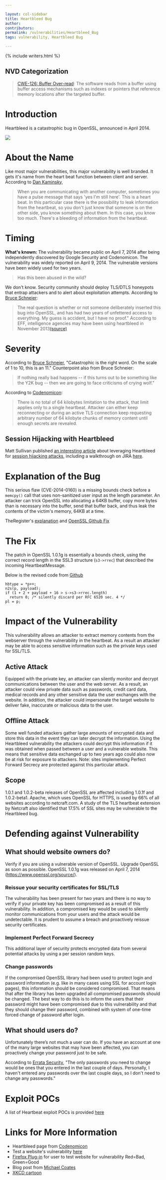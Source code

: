 ```yaml
---

layout: col-sidebar
title: Heartbleed Bug
author:
contributors:
permalink: /vulnerabilities/Heartbleed_Bug
tags: vulnerability, Heartbleed Bug

---
```


{% include writers.html %}

## NVD Categorization

> [CWE-126: Buffer Over-read](https://cwe.mitre.org/data/definitions/126.html): The software reads from a buffer using buffer access mechanisms such as indexes or pointers that reference memory locations after the targeted buffer.

# Introduction

Heartbleed is a catastrophic bug in OpenSSL, announced in April 2014.

![](https://upload.wikimedia.org/wikipedia/commons/archive/d/dc/20140423155152%21Heartbleed.svg)

# About the Name

Like most major vulnerabilities, this major vulnerability is well branded. It gets it's name from the heart beat function between client and server. According to [Dan Kaminsky](https://itunes.apple.com/us/podcast/apm-marketplace-tech-report/id73330855),

>When you are communicating with another computer, sometimes you have a pulse message that says 'yes I'm still here'. This is a heart beat. In this particular case there is the possibility to leak information from the heartbeat, so you don't just know that someone is on the other side, you know something about them. In this case, you know too much. There's a bleeding of information from the heartbeat.

# Timing

**What's known:** The vulnerability became public on April 7, 2014 after being independently discovered by Google Security and Codenomicon. The vulnerability was widely reported on April 9, 2014. The vulnerable versions have been widely used for two years.

> Has this been abused in the wild?

We don't know. Security community should deploy TLS/DTLS honeypots that entrap attackers and to alert about exploitation attempts. According to [Bruce Schneier](https://www.schneier.com/blog/archives/2014/04/heartbleed.html):

> The real question is whether or not someone deliberately inserted this bug into OpenSSL, and has had two years of unfettered access to everything. My guess is accident, but I have no proof." According to EFF, intelligence agencies may have been using heartbleed in November 2013[(source)](https://www.eff.org/deeplinks/2014/04/wild-heart-were-intelligence-agencies-using-heartbleed-november-2013)

# Severity

According to [Bruce Schneier](https://www.schneier.com/blog/archives/2014/04/heartbleed.html), "Catastrophic is the right word. On the scale of 1 to 10, this is an 11." Counterpoint also from Bruce Schneier:

> If nothing really bad happens -- if this turns out to be something like the Y2K bug -- then we are going to face criticisms of crying wolf."

According to [Codenomicon](http://heartbleed.com/):

>There is no total of 64 kilobytes limitation to the attack, that limit applies only to a single heartbeat. Attacker can either keep reconnecting or during an active TLS connection keep requesting arbitrary number of 64 kilobyte chunks of memory content until enough secrets are revealed.

## Session Hijacking with Heartbleed

Matt Sullivan published [an interesting article](https://www.mattslifebytes.com/?p=533) about leveraging Heartbleed for [session hijacking attacks](../attacks/Session_hijacking_attack), including a walkthrough on JIRA [here](https://www.mattslifebytes.com/?p=533).

# Explanation of the Bug

This serious flaw (CVE-2014-0160) is a missing bounds check before a `memcpy()` call that uses non-sanitized user input as the length parameter. An attacker can trick OpenSSL into allocating a 64KB buffer, copy more bytes than is necessary into the buffer, send that buffer back, and thus leak the contents of the victim's memory, 64KB at a time.

TheRegister's [explanation](http://www.theregister.co.uk/2014/04/09/heartbleed_explained/) and [OpenSSL Github Fix](http://git.openssl.org/gitweb/?p=openssl.git;a=commitdiff;h=96db902)

# The Fix

The patch in OpenSSL 1.0.1g is essentially a bounds check, using the correct record length in the SSL3 structure (`s3->rrec`) that described the incoming HeartbeatMessage.

Below is the revised code from [Github](http://git.openssl.org/gitweb/?p=openssl.git;a=commitdiff;h=731f431497f463f3a2a97236fe0187b11c44aead)

```
hbtype = *p++;
n2s(p, payload);
if (1 + 2 + payload + 16 > s->s3->rrec.length)
  return 0; /* silently discard per RFC 6520 sec. 4 */
pl = p;
```

# Impact of the Vulnerability

This vulnerability allows an attacker to extract memory contents from the webserver through the vulnerability in the heartbeat. As a result an attacker may be able to access sensitive information such as the private keys used for SSL/TLS.

## Active Attack

Equipped with the private key, an attacker can silently monitor and decrypt communications between the user and the web server. As a result, an attacker could view private data such as passwords, credit card data, medical records and any other sensitive data the user exchanges with the website. In addition, the attacker could impersonate the target website to deliver fake, inaccurate or malicious data to the user.

## Offline Attack

Some well funded attackers gather large amounts of encrypted data and store this data in the event they can later decrypt the information. Using the Heartbleed vulnerability the attackers could decrypt this information if it was obtained when passed between a user and a vulnerable website. This means that sensitive data exchanged up to two years ago could also now be at risk for exposure to attackers. Note: sites implementing Perfect Forward Secrecy are protected against this particular attack.

## Scope

1.0.1 and 1.0.2-beta releases of OpenSSL are affected including 1.0.1f and 1.0.2-beta1. Apache, which uses OpenSSL for HTTPS, is used by 66% of all websites according to netcraft.com. A study of the TLS heartbeat extension by Netcraft also identified that 17.5% of SSL sites may be vulnerable to the Heartbleed bug.

# Defending against Vulnerability

## What should website owners do?

Verify if you are using a vulnerable version of OpenSSL. Upgrade OpenSSL as soon as possible. OpenSSL 1.0.1g was released on April 7, 2014 (https://www.openssl.org/source/).

### Reissue your security certificates for SSL/TLS
The vulnerability has been present for two years and there is no way to verify if your private key has been compromised as a result of this vulnerability. In addition, a compromised key would be used to silently monitor communications from your users and the attack would be undetectable. It is prudent to assume a breach and proactively reissue security certificates.

### Implement Perfect Forward Secrecy
This additional layer of security protects encrypted data from several potential attacks by using a per session random keys.

### Change passwords
If the compromised OpenSSL library had been used to protect login and password information (e.g. like in many cases using SSL for account login pages), this information should be considered compromised. That means that after the library has been upgraded all compromised passwords should be changed. The best way to do this is to inform the users that their password might have been compromised due to this vulnerability and that they should change their password, combined with system of one-time forced change of password after login.

## What should users do?

Unfortunately there’s not much a user can do. If you have an account at one of the many large websites that may have been affected, you can proactively change your password just to be safe.

According to [Errata Security](http://blog.erratasec.com/2014/04/yes-you-might-have-to-change-your.html#.U0blvq1dWv0), "The only passwords you need to change would be ones that you entered in the last couple of days. Personally, I haven't entered any passwords over the last couple days, so I don't need to change any passwords."

# Exploit POCs

A list of Heartbeat exploit POCs is provided [here](https://blog.bugcrowd.com/heartbleed-exploit-yet/)

# Links for More Information

- Heartbleed page from [Codenomicon](http://heartbleed.com/)
- Test a website's vulnerability [here](http://filippo.io/Heartbleed/)
- [Firefox Plug-in](https://addons.mozilla.org/en-US/firefox/addon/heartbleed-checker/) for user to test website for vulnerability Red=Bad, Green=Good
- Blog post from [Michael Coates](http://blog.shapesecurity.com/heartbleed-bug-places-encrypted-user-data-and-webservers-at-risk)
- [XKCD cartoon](https://xkcd.com/1353)
